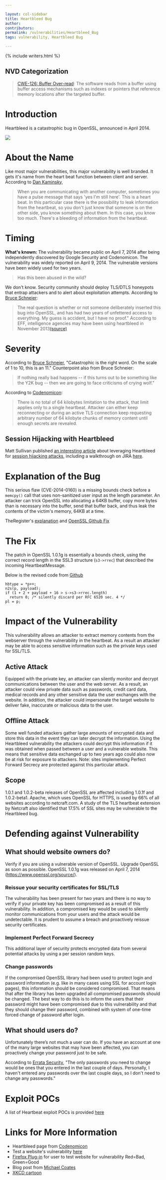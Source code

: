 ```yaml
---

layout: col-sidebar
title: Heartbleed Bug
author:
contributors:
permalink: /vulnerabilities/Heartbleed_Bug
tags: vulnerability, Heartbleed Bug

---
```


{% include writers.html %}

## NVD Categorization

> [CWE-126: Buffer Over-read](https://cwe.mitre.org/data/definitions/126.html): The software reads from a buffer using buffer access mechanisms such as indexes or pointers that reference memory locations after the targeted buffer.

# Introduction

Heartbleed is a catastrophic bug in OpenSSL, announced in April 2014.

![](https://upload.wikimedia.org/wikipedia/commons/archive/d/dc/20140423155152%21Heartbleed.svg)

# About the Name

Like most major vulnerabilities, this major vulnerability is well branded. It gets it's name from the heart beat function between client and server. According to [Dan Kaminsky](https://itunes.apple.com/us/podcast/apm-marketplace-tech-report/id73330855),

>When you are communicating with another computer, sometimes you have a pulse message that says 'yes I'm still here'. This is a heart beat. In this particular case there is the possibility to leak information from the heartbeat, so you don't just know that someone is on the other side, you know something about them. In this case, you know too much. There's a bleeding of information from the heartbeat.

# Timing

**What's known:** The vulnerability became public on April 7, 2014 after being independently discovered by Google Security and Codenomicon. The vulnerability was widely reported on April 9, 2014. The vulnerable versions have been widely used for two years.

> Has this been abused in the wild?

We don't know. Security community should deploy TLS/DTLS honeypots that entrap attackers and to alert about exploitation attempts. According to [Bruce Schneier](https://www.schneier.com/blog/archives/2014/04/heartbleed.html):

> The real question is whether or not someone deliberately inserted this bug into OpenSSL, and has had two years of unfettered access to everything. My guess is accident, but I have no proof." According to EFF, intelligence agencies may have been using heartbleed in November 2013[(source)](https://www.eff.org/deeplinks/2014/04/wild-heart-were-intelligence-agencies-using-heartbleed-november-2013)

# Severity

According to [Bruce Schneier](https://www.schneier.com/blog/archives/2014/04/heartbleed.html), "Catastrophic is the right word. On the scale of 1 to 10, this is an 11." Counterpoint also from Bruce Schneier:

> If nothing really bad happens -- if this turns out to be something like the Y2K bug -- then we are going to face criticisms of crying wolf."

According to [Codenomicon](http://heartbleed.com/):

>There is no total of 64 kilobytes limitation to the attack, that limit applies only to a single heartbeat. Attacker can either keep reconnecting or during an active TLS connection keep requesting arbitrary number of 64 kilobyte chunks of memory content until enough secrets are revealed.

## Session Hijacking with Heartbleed

Matt Sullivan published [an interesting article](https://www.mattslifebytes.com/?p=533) about leveraging Heartbleed for [session hijacking attacks](../attacks/Session_hijacking_attack), including a walkthrough on JIRA [here](https://www.mattslifebytes.com/?p=533).

# Explanation of the Bug

This serious flaw (CVE-2014-0160) is a missing bounds check before a `memcpy()` call that uses non-sanitized user input as the length parameter. An attacker can trick OpenSSL into allocating a 64KB buffer, copy more bytes than is necessary into the buffer, send that buffer back, and thus leak the contents of the victim's memory, 64KB at a time.

TheRegister's [explanation](http://www.theregister.co.uk/2014/04/09/heartbleed_explained/) and [OpenSSL Github Fix](http://git.openssl.org/gitweb/?p=openssl.git;a=commitdiff;h=96db902)

# The Fix

The patch in OpenSSL 1.0.1g is essentially a bounds check, using the correct record length in the SSL3 structure (`s3->rrec`) that described the incoming HeartbeatMessage.

Below is the revised code from [Github](http://git.openssl.org/gitweb/?p=openssl.git;a=commitdiff;h=731f431497f463f3a2a97236fe0187b11c44aead)

```
hbtype = *p++;
n2s(p, payload);
if (1 + 2 + payload + 16 > s->s3->rrec.length)
  return 0; /* silently discard per RFC 6520 sec. 4 */
pl = p;
```

# Impact of the Vulnerability

This vulnerability allows an attacker to extract memory contents from the webserver through the vulnerability in the heartbeat. As a result an attacker may be able to access sensitive information such as the private keys used for SSL/TLS.

## Active Attack

Equipped with the private key, an attacker can silently monitor and decrypt communications between the user and the web server. As a result, an attacker could view private data such as passwords, credit card data, medical records and any other sensitive data the user exchanges with the website. In addition, the attacker could impersonate the target website to deliver fake, inaccurate or malicious data to the user.

## Offline Attack

Some well funded attackers gather large amounts of encrypted data and store this data in the event they can later decrypt the information. Using the Heartbleed vulnerability the attackers could decrypt this information if it was obtained when passed between a user and a vulnerable website. This means that sensitive data exchanged up to two years ago could also now be at risk for exposure to attackers. Note: sites implementing Perfect Forward Secrecy are protected against this particular attack.

## Scope

1.0.1 and 1.0.2-beta releases of OpenSSL are affected including 1.0.1f and 1.0.2-beta1. Apache, which uses OpenSSL for HTTPS, is used by 66% of all websites according to netcraft.com. A study of the TLS heartbeat extension by Netcraft also identified that 17.5% of SSL sites may be vulnerable to the Heartbleed bug.

# Defending against Vulnerability

## What should website owners do?

Verify if you are using a vulnerable version of OpenSSL. Upgrade OpenSSL as soon as possible. OpenSSL 1.0.1g was released on April 7, 2014 (https://www.openssl.org/source/).

### Reissue your security certificates for SSL/TLS
The vulnerability has been present for two years and there is no way to verify if your private key has been compromised as a result of this vulnerability. In addition, a compromised key would be used to silently monitor communications from your users and the attack would be undetectable. It is prudent to assume a breach and proactively reissue security certificates.

### Implement Perfect Forward Secrecy
This additional layer of security protects encrypted data from several potential attacks by using a per session random keys.

### Change passwords
If the compromised OpenSSL library had been used to protect login and password information (e.g. like in many cases using SSL for account login pages), this information should be considered compromised. That means that after the library has been upgraded all compromised passwords should be changed. The best way to do this is to inform the users that their password might have been compromised due to this vulnerability and that they should change their password, combined with system of one-time forced change of password after login.

## What should users do?

Unfortunately there’s not much a user can do. If you have an account at one of the many large websites that may have been affected, you can proactively change your password just to be safe.

According to [Errata Security](http://blog.erratasec.com/2014/04/yes-you-might-have-to-change-your.html#.U0blvq1dWv0), "The only passwords you need to change would be ones that you entered in the last couple of days. Personally, I haven't entered any passwords over the last couple days, so I don't need to change any passwords."

# Exploit POCs

A list of Heartbeat exploit POCs is provided [here](https://blog.bugcrowd.com/heartbleed-exploit-yet/)

# Links for More Information

- Heartbleed page from [Codenomicon](http://heartbleed.com/)
- Test a website's vulnerability [here](http://filippo.io/Heartbleed/)
- [Firefox Plug-in](https://addons.mozilla.org/en-US/firefox/addon/heartbleed-checker/) for user to test website for vulnerability Red=Bad, Green=Good
- Blog post from [Michael Coates](http://blog.shapesecurity.com/heartbleed-bug-places-encrypted-user-data-and-webservers-at-risk)
- [XKCD cartoon](https://xkcd.com/1353)
